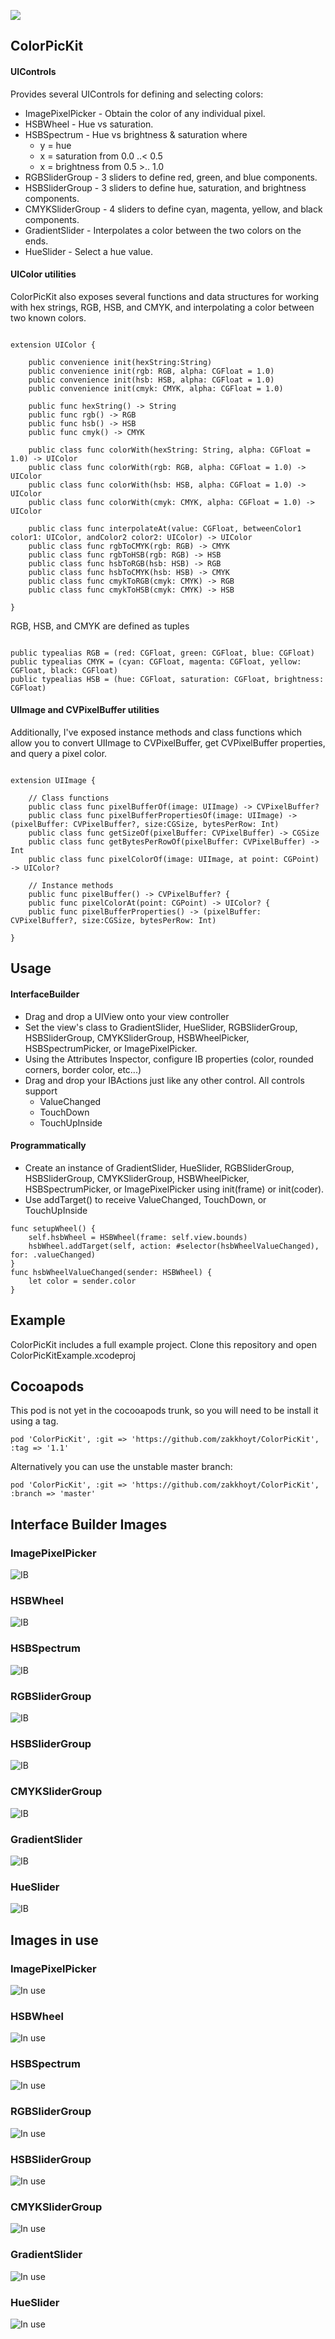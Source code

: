 

![](http://i.imgur.com/GHkQixd.png)

## ColorPicKit

#### UIControls

Provides several UIControls for defining and selecting colors:
* ImagePixelPicker - Obtain the color of any individual pixel.
* HSBWheel - Hue vs saturation.
* HSBSpectrum - Hue vs brightness & saturation where
    * y = hue
    * x = saturation from 0.0 ..< 0.5
    * x = brightness from 0.5 >.. 1.0
* RGBSliderGroup - 3 sliders to define red, green, and blue components.
* HSBSliderGroup - 3 sliders to define hue, saturation, and brightness components.
* CMYKSliderGroup - 4 sliders to define cyan, magenta, yellow, and black components.
* GradientSlider - Interpolates a color between the two colors on the ends.
* HueSlider - Select a hue value.

#### UIColor utilities

ColorPicKit also exposes several functions and data structures for working with hex strings, RGB, HSB, and CMYK, and interpolating a color between two known colors.

````

extension UIColor {

    public convenience init(hexString:String)
    public convenience init(rgb: RGB, alpha: CGFloat = 1.0)
    public convenience init(hsb: HSB, alpha: CGFloat = 1.0)
    public convenience init(cmyk: CMYK, alpha: CGFloat = 1.0)

    public func hexString() -> String
    public func rgb() -> RGB
    public func hsb() -> HSB
    public func cmyk() -> CMYK

    public class func colorWith(hexString: String, alpha: CGFloat = 1.0) -> UIColor
    public class func colorWith(rgb: RGB, alpha: CGFloat = 1.0) -> UIColor
    public class func colorWith(hsb: HSB, alpha: CGFloat = 1.0) -> UIColor
    public class func colorWith(cmyk: CMYK, alpha: CGFloat = 1.0) -> UIColor

    public class func interpolateAt(value: CGFloat, betweenColor1 color1: UIColor, andColor2 color2: UIColor) -> UIColor
    public class func rgbToCMYK(rgb: RGB) -> CMYK
    public class func rgbToHSB(rgb: RGB) -> HSB
    public class func hsbToRGB(hsb: HSB) -> RGB
    public class func hsbToCMYK(hsb: HSB) -> CMYK
    public class func cmykToRGB(cmyk: CMYK) -> RGB
    public class func cmykToHSB(cmyk: CMYK) -> HSB

}

````

RGB, HSB, and CMYK are defined as tuples

````

public typealias RGB = (red: CGFloat, green: CGFloat, blue: CGFloat)
public typealias CMYK = (cyan: CGFloat, magenta: CGFloat, yellow: CGFloat, black: CGFloat)
public typealias HSB = (hue: CGFloat, saturation: CGFloat, brightness: CGFloat)

````

#### UIImage and CVPixelBuffer utilities

Additionally, I've exposed instance methods and class functions which allow you to convert UIImage to CVPixelBuffer, get CVPixelBuffer properties, and query a pixel color.

````

extension UIImage {

    // Class functions
    public class func pixelBufferOf(image: UIImage) -> CVPixelBuffer?
    public class func pixelBufferPropertiesOf(image: UIImage) -> (pixelBuffer: CVPixelBuffer?, size:CGSize, bytesPerRow: Int)
    public class func getSizeOf(pixelBuffer: CVPixelBuffer) -> CGSize
    public class func getBytesPerRowOf(pixelBuffer: CVPixelBuffer) -> Int
    public class func pixelColorOf(image: UIImage, at point: CGPoint) -> UIColor?

    // Instance methods
    public func pixelBuffer() -> CVPixelBuffer? {
    public func pixelColorAt(point: CGPoint) -> UIColor? {
    public func pixelBufferProperties() -> (pixelBuffer: CVPixelBuffer?, size:CGSize, bytesPerRow: Int)

}

````

## Usage

#### InterfaceBuilder
- Drag and drop a UIView onto your view controller
- Set the view's class to GradientSlider, HueSlider, RGBSliderGroup, HSBSliderGroup, CMYKSliderGroup, HSBWheelPicker, HSBSpectrumPicker, or ImagePixelPicker.
- Using the Attributes Inspector, configure IB properties (color, rounded corners, border color, etc...)
- Drag and drop your IBActions just like any other control. All controls support
  - ValueChanged
  - TouchDown
  - TouchUpInside

#### Programmatically
- Create an instance of GradientSlider, HueSlider, RGBSliderGroup, HSBSliderGroup, CMYKSliderGroup, HSBWheelPicker, HSBSpectrumPicker, or ImagePixelPicker using init(frame) or init(coder).
- Use addTarget() to receive ValueChanged, TouchDown, or TouchUpInside

````
func setupWheel() {
    self.hsbWheel = HSBWheel(frame: self.view.bounds)
    hsbWheel.addTarget(self, action: #selector(hsbWheelValueChanged), for: .valueChanged)
}
func hsbWheelValueChanged(sender: HSBWheel) {
    let color = sender.color
}
````

## Example

ColorPicKit includes a full example project. Clone this repository and open ColorPicKitExample.xcodeproj

## Cocoapods

This pod is not yet in the cocooapods trunk, so you will need to be install it using a tag.

````
pod 'ColorPicKit', :git => 'https://github.com/zakkhoyt/ColorPicKit', :tag => '1.1'
````

Alternatively you can use the unstable master branch:

````
pod 'ColorPicKit', :git => 'https://github.com/zakkhoyt/ColorPicKit', :branch => 'master'
````

## Interface Builder Images
### ImagePixelPicker
![IB](http://i.imgur.com/Mf9Laoj.png)

### HSBWheel
![IB](http://i.imgur.com/STCTD02.png)

### HSBSpectrum
![IB](http://i.imgur.com/AAL8lMB.png)

### RGBSliderGroup
![IB](http://i.imgur.com/rCY68tR.png)

### HSBSliderGroup
![IB](http://i.imgur.com/SL0F2DT.png)

### CMYKSliderGroup
![IB](http://i.imgur.com/t3vyZvY.png)

### GradientSlider
![IB](http://i.imgur.com/BJjK7Me.png)

### HueSlider
![IB](http://i.imgur.com/YJuVTFX.png)


## Images in use
### ImagePixelPicker
![In use](http://i.imgur.com/8yaZiBF.png)

### HSBWheel
![In use](http://i.imgur.com/AVtix56.png)

### HSBSpectrum
![In use](http://i.imgur.com/Rak6ukf.png)

### RGBSliderGroup
![In use](http://i.imgur.com/jUmgXb0.png)

### HSBSliderGroup
![In use](http://i.imgur.com/PFIWWLa.png)

### CMYKSliderGroup
![In use](http://i.imgur.com/jWvX44n.png)

### GradientSlider
![In use](http://i.imgur.com/hX2MQ9q.png)

### HueSlider
![In use](http://i.imgur.com/7IUiq1b.png)
